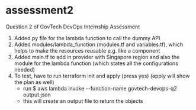 # assessment2
Question 2 of GovTech DevOps Internship Assessment

1. Added py file for the lambda function to call the dummy API
2. Added modules/lambda_function (modules.tf and variables.tf), which helps to make the resources reusable e.g. like a component
3. Added main.tf to add in provider with Singapore region and also the module for the lambda function (which states all the configurations needed)
4. To test, have to run terraform init and apply (press yes) (apply will show the plan as well)
    - run $ aws lambda invoke --function-name govtech-devops-q2  output.json
    - this will create an output file to return the objects